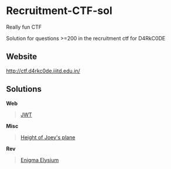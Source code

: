 # Recruitment-CTF-sol
Really fun CTF

Solution for questions >=200 in the recruitment ctf for D4RkC0DE

## Website
http://ctf.d4rkc0de.iiitd.edu.in/

## Solutions

**Web**

>[JWT](https://github.com/Celerium-Ce/Recruitment-CTF-sol/blob/main/Web/JWT.md)

**Misc**

>[Height of Joey's plane](https://github.com/Celerium-Ce/Recruitment-CTF-sol/blob/main/Misc/Height_Of_Joey's_Plane.md)

**Rev**

>[Enigma Elysium](https://github.com/Celerium-Ce/Recruitment-CTF-sol/blob/main/Rev/Enigma_Elysium.md)
